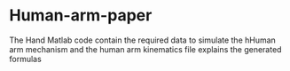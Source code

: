 # Human-arm-paper
The Hand Matlab code contain the required data to simulate the hHuman arm mechanism and the human arm kinematics file explains the generated formulas
